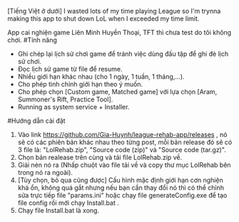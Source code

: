 [Tiếng Việt ở dưới] I wasted lots of my time playing League so I'm trynna making this app to shut down LoL when I exceeded my time limit.  
  
 App cai nghiện game Liên Minh Huyền Thoại, TFT thì chưa test do tôi không chơi.
#Tính năng
- Ghi chép lại lịch sử chơi game để tránh việc dùng đấu tập để ghi đè lịch sử chơi. 
- Đọc lịch sử game từ file để resume.
- Nhiều giới hạn khác nhau (cho 1 ngày, 1 tuần, 1 tháng,...).
- Cho phép tình chỉnh giới hạn theo ý muốn.
- Cho phép chọn [Custom game, Matched game] với lựa chọn [Aram, Summoner's Rift, Practice Tool].
- Running as system service + Installer.

#Hướng dẫn cài đặt
1. Vào link https://github.com/Gia-Huynh/league-rehab-app/releases , nó sẽ có các phiên bản khác nhau theo từng post, mỗi bản release đó sẽ có 3 file là: "LolRehab.zip", "Source code (zip)" và "Source code (tar.gz)".
2. Chọn bản realease trên cùng và tải file LolRehab.zip về.
3. Giải nén nó ra (Nhấp chuột vào file tải về và copy thư mục LolRehab bên trong nó ra ngoài).
4. [Tùy chọn, bỏ qua cũng được] Cấu hình mặc định giới hạn cơn nghiện khá ổn, không quá gắt nhưng nếu bạn cần thay đổi nó thì có thể chỉnh sửa trực tiếp file "params.ini" hoặc chạy file generateConfig.exe để tạo file config rồi mới chạy Install.bat .
5. Chạy file Install.bat là xong.
